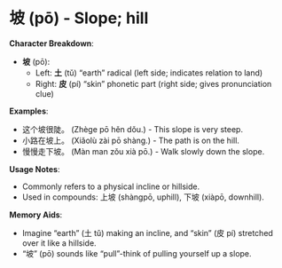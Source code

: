 # **坡 (pō) - Slope; hill**

**Character Breakdown**:  
- **坡** (pō):
  - Left: **土** (tǔ) “earth” radical (left side; indicates relation to land)
  - Right: **皮** (pí) “skin” phonetic part (right side; gives pronunciation clue)

**Examples**:  
- 这个坡很陡。 (Zhège pō hěn dǒu.) - This slope is very steep.  
- 小路在坡上。 (Xiǎolù zài pō shàng.) - The path is on the hill.  
- 慢慢走下坡。 (Màn man zǒu xià pō.) - Walk slowly down the slope.

**Usage Notes**:  
- Commonly refers to a physical incline or hillside.  
- Used in compounds: 上坡 (shàngpō, uphill), 下坡 (xiàpō, downhill).

**Memory Aids**:  
- Imagine “earth” (土 tǔ) making an incline, and “skin” (皮 pí) stretched over it like a hillside.  
- “坡” (pō) sounds like “pull”-think of pulling yourself up a slope.